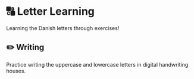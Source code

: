 # 🔠 Letter Learning

Learning the Danish letters through exercises!

## ✏️ Writing

Practice writing the uppercase and lowercase letters in digital handwriting houses.
